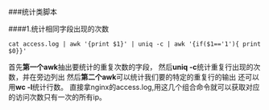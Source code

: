 ###统计类脚本

####1.统计相同字段出现的次数
```
cat access.log | awk '{print $1}' | uniq -c | awk '{if($1=='1'){ print $0}}'
```
首先**第一个awk**抽出要统计的重复次数的字段，
然后**uniq -c**统计重复行出现的次数，并在旁边列出
然后**第二个awk**可以统计我们要的特定的重复行的输出
还可以用**wc -l**统计行数。
直接拿nginx的access.log,用这几个组合命令就可以获取对应的访问次数只有一次的所有ip。
